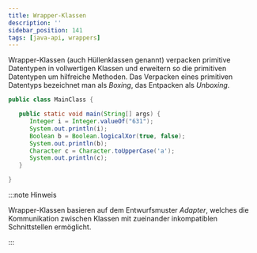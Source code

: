 ```yaml
---
title: Wrapper-Klassen
description: ''
sidebar_position: 141
tags: [java-api, wrappers]
---
```


Wrapper-Klassen (auch Hüllenklassen genannt) verpacken primitive Datentypen in
vollwertigen Klassen und erweitern so die primitiven Datentypen um hilfreiche
Methoden. Das Verpacken eines primitiven Datentyps bezeichnet man als _Boxing_,
das Entpacken als _Unboxing_.

```java title="MainClass.java" showLineNumbers
public class MainClass {

   public static void main(String[] args) {
      Integer i = Integer.valueOf("631");
      System.out.println(i);
      Boolean b = Boolean.logicalXor(true, false);
      System.out.println(b);
      Character c = Character.toUpperCase('a');
      System.out.println(c);
   }

}
```

:::note Hinweis

Wrapper-Klassen basieren auf dem Entwurfsmuster _Adapter_, welches die
Kommunikation zwischen Klassen mit zueinander inkompatiblen Schnittstellen
ermöglicht.

:::
